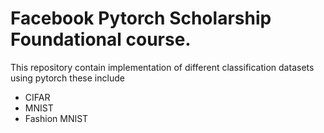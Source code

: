 # Facebook Pytorch Scholarship Foundational course.

This repository contain implementation of different classification datasets using pytorch these include

- CIFAR
- MNIST
- Fashion MNIST
